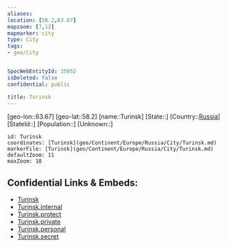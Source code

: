 ```yaml
---
aliases: 
location: [58.2,63.67]
mapzoom: [7,12] 
mapmarker: city 
type: City
tags:
- geo/City


SpocWebEntityId: 35052
isDeleted: false
confidential: public

title: Turinsk
---
```

[geo-lon::63.67]
[geo-lat::58.2]
[name::Turinsk]
[State::]
[Country::[Russia](geo/Continent/Europe/Russia.md)]
[StateId::]
[Population::]
[Unknown::]


```leaflet
id: Turinsk
coordinates: [Turinsk](geo/Continent/Europe/Russia/City/Turinsk.md)
markerFile: [Turinsk](geo/Continent/Europe/Russia/City/Turinsk.md)
defaultZoom: 11 
maxZoom: 18
```


## Confidential Links & Embeds: 
- [Turinsk](../../../../../../_public/geo/Continent/Europe/Russia/City/Turinsk.md) 
- [Turinsk.internal](../../../../../../_internal/geo/Continent/Europe/Russia/City/Turinsk.internal.md) 
- [Turinsk.protect](../../../../../../_protect/geo/Continent/Europe/Russia/City/Turinsk.protect.md) 
- [Turinsk.private](../../../../../../_private/geo/Continent/Europe/Russia/City/Turinsk.private.md) 
- [Turinsk.personal](../../../../../../_personal/geo/Continent/Europe/Russia/City/Turinsk.personal.md) 
- [Turinsk.secret](../../../../../../_secret/geo/Continent/Europe/Russia/City/Turinsk.secret.md) 
